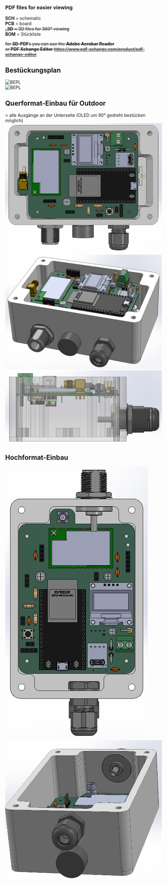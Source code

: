 ### PDF files for easier viewing

**SCH** = schematic  
**PCB** = board  
~~**_3D** = 3D files for 360° viewing~~  
**BOM** = Stückliste

~~for **3D-PDF**s you can use the **Adobe Acrobar Reader**  
or **PDF Xchange Editor** https://www.pdf-xchange.com/product/pdf-xchange-editor~~

## Bestückungsplan
![BEPL](Bestückungsplan2_Front.PNG)  
![BEPL](Bestückungsplan2_Back.PNG)  

## Querformat-Einbau für Outdoor
= alle Ausgänge an der Unterseite (OLED um 90° gedreht bestücken möglich)  
![InTheBox1](ESP32-E22_2.1.2_intheBox.jpg)  
![InTheBox2](ESP32-E22_2.1.2_intheBox_x.PNG)  
![InTheBox3](ESP32-E22_2.1.2_intheBox_y.jpg)

## Hochformat-Einbau
![InTheBox1](ESP32-E22_2.1.1_intheBox.PNG)  
![InTheBox2](ESP32-E22_2.1.1_intheBox_x.PNG)  
